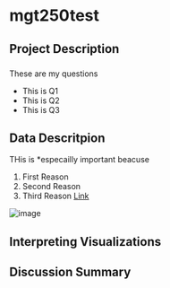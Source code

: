 # mgt250test

## Project Description 
### 
These are my questions 
- This is Q1
- This is Q2
- This is Q3

## Data Descritpion 
THis is *especailly important beacuse 
1. First Reason
2. Second Reason
3. Third Reason [Link](www.elon.edu)

![image](https://www.google.com/search?sca_esv=585680499&rlz=1C1CHBF_enUS935US936&sxsrf=AM9HkKnVX4Jf3gLFSUOrwUdMOOPm5dy4Ww:1701112832820&q=rocks&tbm=isch&source=lnms&sa=X&ved=2ahUKEwirqP2Q8-SCAxVpFFkFHfHoAZEQ0pQJegQIDRAB&biw=1664&bih=961&dpr=1.5#imgrc=xMbZabhPmuw-DM)

## Interpreting Visualizations 

## Discussion Summary
